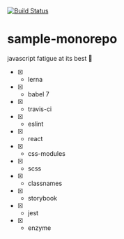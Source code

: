[![Build Status](https://travis-ci.com/PeterShershov/sample-monorepo.svg?branch=master)](https://travis-ci.com/PeterShershov/sample-monorepo)

# sample-monorepo

javascript fatigue at its best 💃

 - [x] - lerna
 - [x] - babel 7 
 - [x] - travis-ci
 - [x] - eslint
 - [x] - react
 - [x] - css-modules
 - [x] - scss
 - [x] - classnames
 - [x] - storybook
 - [x] - jest
 - [x] - enzyme
